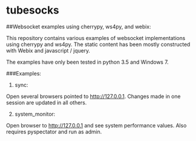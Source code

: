 # tubesocks

##Websocket examples using cherrypy, ws4py, and webix:

This repository contains various examples of websocket implementations using cherrypy and ws4py.  The static content has
been mostly constructed with Webix and javascript / jquery.
 
The examples have only been tested in python 3.5 and Windows 7.

###Examples:
1. sync:

Open several browsers pointed to http://127.0.0.1.  Changes made in one session are updated in all others.

2.  system_monitor:

Open browser to http://127.0.0.1 and see system performance values.  Also requires pyspectator and run as admin.